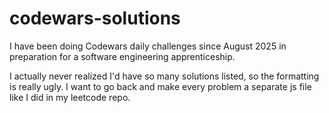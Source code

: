 # codewars-solutions
I have been doing Codewars daily challenges since August 2025 in preparation for a software engineering apprenticeship.

I actually never realized I'd have so many solutions listed, so the formatting is really ugly. I want to go back and make every problem a separate js file like I did in my leetcode repo. 
